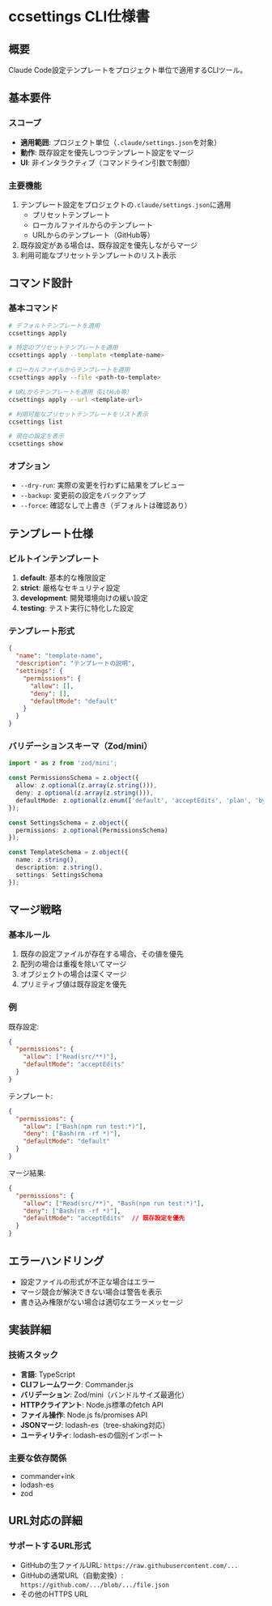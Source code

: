 # ccsettings CLI仕様書

## 概要
Claude Code設定テンプレートをプロジェクト単位で適用するCLIツール。

## 基本要件

### スコープ
- **適用範囲**: プロジェクト単位（`.claude/settings.json`を対象）
- **動作**: 既存設定を優先しつつテンプレート設定をマージ
- **UI**: 非インタラクティブ（コマンドライン引数で制御）

### 主要機能
1. テンプレート設定をプロジェクトの`.claude/settings.json`に適用
   - プリセットテンプレート
   - ローカルファイルからのテンプレート
   - URLからのテンプレート（GitHub等）
2. 既存設定がある場合は、既存設定を優先しながらマージ
3. 利用可能なプリセットテンプレートのリスト表示

## コマンド設計

### 基本コマンド
```bash
# デフォルトテンプレートを適用
ccsettings apply

# 特定のプリセットテンプレートを適用
ccsettings apply --template <template-name>

# ローカルファイルからテンプレートを適用
ccsettings apply --file <path-to-template>

# URLからテンプレートを適用（GitHub等）
ccsettings apply --url <template-url>

# 利用可能なプリセットテンプレートをリスト表示
ccsettings list

# 現在の設定を表示
ccsettings show
```

### オプション
- `--dry-run`: 実際の変更を行わずに結果をプレビュー
- `--backup`: 変更前の設定をバックアップ
- `--force`: 確認なしで上書き（デフォルトは確認あり）

## テンプレート仕様

### ビルトインテンプレート
1. **default**: 基本的な権限設定
2. **strict**: 厳格なセキュリティ設定
3. **development**: 開発環境向けの緩い設定
4. **testing**: テスト実行に特化した設定

### テンプレート形式
```json
{
  "name": "template-name",
  "description": "テンプレートの説明",
  "settings": {
    "permissions": {
      "allow": [],
      "deny": [],
      "defaultMode": "default"
    }
  }
}
```

### バリデーションスキーマ（Zod/mini）
```typescript
import * as z from 'zod/mini';

const PermissionsSchema = z.object({
  allow: z.optional(z.array(z.string())),
  deny: z.optional(z.array(z.string())),
  defaultMode: z.optional(z.enum(['default', 'acceptEdits', 'plan', 'bypassPermissions']))
});

const SettingsSchema = z.object({
  permissions: z.optional(PermissionsSchema)
});

const TemplateSchema = z.object({
  name: z.string(),
  description: z.string(),
  settings: SettingsSchema
});
```

## マージ戦略

### 基本ルール
1. 既存の設定ファイルが存在する場合、その値を優先
2. 配列の場合は重複を除いてマージ
3. オブジェクトの場合は深くマージ
4. プリミティブ値は既存設定を優先

### 例
既存設定:
```json
{
  "permissions": {
    "allow": ["Read(src/**)"],
    "defaultMode": "acceptEdits"
  }
}
```

テンプレート:
```json
{
  "permissions": {
    "allow": ["Bash(npm run test:*)"],
    "deny": ["Bash(rm -rf *)"],
    "defaultMode": "default"
  }
}
```

マージ結果:
```json
{
  "permissions": {
    "allow": ["Read(src/**)", "Bash(npm run test:*)"],
    "deny": ["Bash(rm -rf *)"],
    "defaultMode": "acceptEdits"  // 既存設定を優先
  }
}
```

## エラーハンドリング
- 設定ファイルの形式が不正な場合はエラー
- マージ競合が解決できない場合は警告を表示
- 書き込み権限がない場合は適切なエラーメッセージ

## 実装詳細

### 技術スタック
- **言語**: TypeScript
- **CLIフレームワーク**: Commander.js
- **バリデーション**: Zod/mini（バンドルサイズ最適化）
- **HTTPクライアント**: Node.js標準のfetch API
- **ファイル操作**: Node.js fs/promises API
- **JSONマージ**: lodash-es（tree-shaking対応）
- **ユーティリティ**: lodash-esの個別インポート

### 主要な依存関係

- commander+ink
- lodash-es
- zod

## URL対応の詳細

### サポートするURL形式
- GitHubの生ファイルURL: `https://raw.githubusercontent.com/...`
- GitHubの通常URL（自動変換）: `https://github.com/.../blob/.../file.json`
- その他のHTTPS URL
